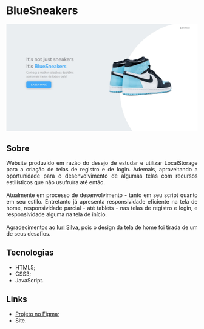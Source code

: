 # BlueSneakers
<img src="assets/images/bluesneakers.jpg">

## Sobre
<div align="justify">
<div>Website produzido em razão do desejo de estudar e utilizar LocalStorage para a criação de telas de registro e de login.
Ademais, aproveitando a oportunidade para o desenvolvimento de algumas telas com recursos estilísticos que não usufruíra até então.</div>
<br>
<div>Atualmente em processo de desenvolvimento - tanto em seu script quanto em seu estilo.
Entretanto já apresenta responsividade eficiente na tela de home, responsividade parcial - até tablets - nas telas de registro e login, 
e responsividade alguma na tela de início.</div>
<br>
<div>Agradecimentos ao <a href="https://github.com/iuricode">Iuri Silva</a>, pois o design da tela de home foi tirada de um de seus desafios.</div>
</div>

## Tecnologias
- HTML5;
- CSS3;
- JavaScript.

## Links
- <a href="https://www.figma.com/file/UXf9Ol62iXb08xLofhKQYi/BlueSneakers---LocalStorage-Trainning?node-id=0%3A1">Projeto no Figma</a>;
- Site.
